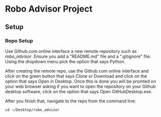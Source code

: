 # Robo Advisor Project

## Setup

### Repo Setup

Use Github.com online interface a new remote repository such as *robo_advisor*. Ensure you add a "README.md" file and a ".gitignore" file. Using the dropdown menu pick the option that says Python.

After creating the remote repo, use the Github.com online interface and click on the green button that says Clone or Download and click on the option that says Open in Desktop. Once this is done you will be promted on your web browser asking if you want to open the repository on your Github desktop software, click on the option that says Open GitHubDesktop.exe.

After you finish that, navigate to the repo from the command line:

```
cd ~/Desktop/robo_advisor
```


